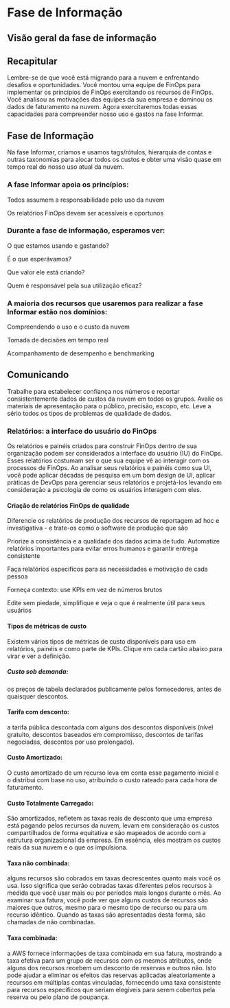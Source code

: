 # Fase de Informação

## Visão geral da fase de informação

## Recapitular

Lembre-se de que você está migrando para a nuvem e enfrentando desafios e oportunidades. Você montou uma equipe de FinOps para implementar os princípios de FinOps exercitando os recursos de FinOps. Você analisou as motivações das equipes da sua empresa e dominou os dados de faturamento na nuvem. Agora exercitaremos todas essas capacidades para compreender nosso uso e gastos na fase Informar.

## Fase de Informação

Na fase Informar, criamos e usamos tags/rótulos, hierarquia de contas e outras taxonomias para alocar todos os custos e obter uma visão quase em tempo real do nosso uso atual da nuvem.

### A fase Informar apoia os princípios:

Todos assumem a responsabilidade pelo uso da nuvem

Os relatórios FinOps devem ser acessíveis e oportunos

### Durante a fase de informação, esperamos ver:

O que estamos usando e gastando?

É o que esperávamos?

Que valor ele está criando?

Quem é responsável pela sua utilização eficaz?

### A maioria dos recursos que usaremos para realizar a fase Informar estão nos domínios:

Compreendendo o uso e o custo da nuvem

Tomada de decisões em tempo real

Acompanhamento de desempenho e benchmarking 

## Comunicando

Trabalhe para estabelecer confiança nos números e reportar consistentemente dados de custos da nuvem em todos os grupos. Avalie os materiais de apresentação para o público, precisão, escopo, etc. Leve a sério todos os tipos de problemas de qualidade de dados. 

### Relatórios: a interface do usuário do FinOps

Os relatórios e painéis criados para construir FinOps dentro de sua organização podem ser considerados a interface do usuário (IU) do FinOps. Esses relatórios costumam ser o que sua equipe vê ao interagir com os processos de FinOps. Ao analisar seus relatórios e painéis como sua UI, você pode aplicar décadas de pesquisa em um bom design de UI, aplicar práticas de DevOps para gerenciar seus relatórios e projetá-los levando em consideração a psicologia de como os usuários interagem com eles. 

#### Criação de relatórios FinOps de qualidade

Diferencie os relatórios de produção dos recursos de reportagem ad hoc e investigativa - e trate-os como o software de produção que são

Priorize a consistência e a qualidade dos dados acima de tudo. Automatize relatórios importantes para evitar erros humanos e garantir entrega consistente

Faça relatórios específicos para as necessidades e motivação de cada pessoa

Forneça contexto: use KPIs em vez de números brutos

Edite sem piedade, simplifique e veja o que é realmente útil para seus usuários

#### Tipos de métricas de custo

Existem vários tipos de métricas de custo disponíveis para uso em relatórios, painéis e como parte de KPIs. Clique em cada cartão abaixo para virar e ver a definição.

##### Custo sob demanda: 

os preços de tabela declarados publicamente pelos fornecedores, antes de quaisquer descontos.

#### Tarifa com desconto:

a tarifa pública descontada com alguns dos descontos disponíveis (nível gratuito, descontos baseados em compromisso, descontos de tarifas negociadas, descontos por uso prolongado).

#### Custo Amortizado:  
    
O custo amortizado de um recurso leva em conta esse pagamento inicial e o distribui com base no uso, atribuindo o custo rateado para cada hora de faturamento.

#### Custo Totalmente Carregado:  

São amortizados, refletem as taxas reais de desconto que uma empresa está pagando pelos recursos da nuvem, levam em consideração os custos compartilhados de forma equitativa e são mapeados de acordo com a estrutura organizacional da empresa. Em essência, eles mostram os custos reais da sua nuvem e o que os impulsiona. 

#### Taxa não combinada:

alguns recursos são cobrados em taxas decrescentes quanto mais você os usa. Isso significa que serão cobradas taxas diferentes pelos recursos à medida que você usar mais ou por períodos mais longos durante o mês. Ao examinar sua fatura, você pode ver que alguns custos de recursos são maiores que outros, mesmo para o mesmo tipo de recurso ou para um recurso idêntico. Quando as taxas são apresentadas desta forma, são chamadas de não combinadas. 

#### Taxa combinada:
    
a AWS fornece informações de taxa combinada em sua fatura, mostrando a taxa efetiva para um grupo de recursos com os mesmos atributos, onde alguns dos recursos recebem um desconto de reservas e outros não. Isto pode ajudar a eliminar os efeitos das reservas aplicadas aleatoriamente a recursos em múltiplas contas vinculadas, fornecendo uma taxa consistente para recursos específicos que seriam elegíveis para serem cobertos pela reserva ou pelo plano de poupança.
